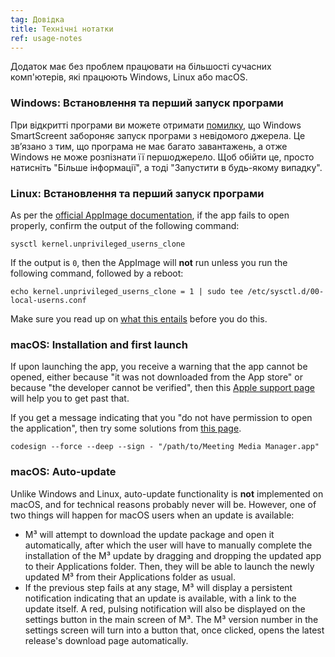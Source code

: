```yaml
---
tag: Довідка
title: Технічні нотатки
ref: usage-notes
---
```


Додаток має без проблем працювати на більшості сучасних комп'ютерів, які працюють Windows, Linux або macOS.

### Windows: Встановлення та перший запуск програми

При відкритті програми ви можете отримати [помилку](assets/img/other/win-smartscreen.png), що Windows SmartScreent забороняє запуск програми з невідомого джерела. Це звʼязано з тим, що програма не має багато завантажень, а отже Windows не може розпізнати її першоджерело. Щоб обійти це, просто натисніть "Більше інформації", а тоді "Запустити в будь-якому випадку".

### Linux: Встановлення та перший запуск програми

As per the [official AppImage documentation](https://docs.appimage.org/user-guide/troubleshooting/electron-sandboxing.html), if the app fails to open properly, confirm the output of the following command:

`sysctl kernel.unprivileged_userns_clone`

If the output is `0`, then the AppImage will **not** run unless you run the following command, followed by a reboot:

`echo kernel.unprivileged_userns_clone = 1 | sudo tee /etc/sysctl.d/00-local-userns.conf`

Make sure you read up on [what this entails](https://lwn.net/Articles/673597/) before you do this.

### macOS: Installation and first launch

If upon launching the app, you receive a warning that the app cannot be opened, either because "it was not downloaded from the App store" or because "the developer cannot be verified", then this [Apple support page](https://support.apple.com/en-ca/HT202491) will help you to get past that.

If you get a message indicating that you "do not have permission to open the application", then try some solutions from [this page](https://stackoverflow.com/questions/64842819/cant-run-app-because-of-permission-in-big-sur/64895860).

`codesign --force --deep --sign - "/path/to/Meeting Media Manager.app"`

### macOS: Auto-update

Unlike Windows and Linux, auto-update functionality is **not** implemented on macOS, and for technical reasons probably never will be. However, one of two things will happen for macOS users when an update is available:

- M³ will attempt to download the update package and open it automatically, after which the user will have to manually complete the installation of the M³ update by dragging and dropping the updated app to their Applications folder. Then, they will be able to launch the newly updated M³ from their Applications folder as usual.
- If the previous step fails at any stage, M³ will display a persistent notification indicating that an update is available, with a link to the update itself. A red, pulsing notification will also be displayed on the settings button in the main screen of M³. The M³ version number in the settings screen will turn into a button that, once clicked, opens the latest release's download page automatically.
